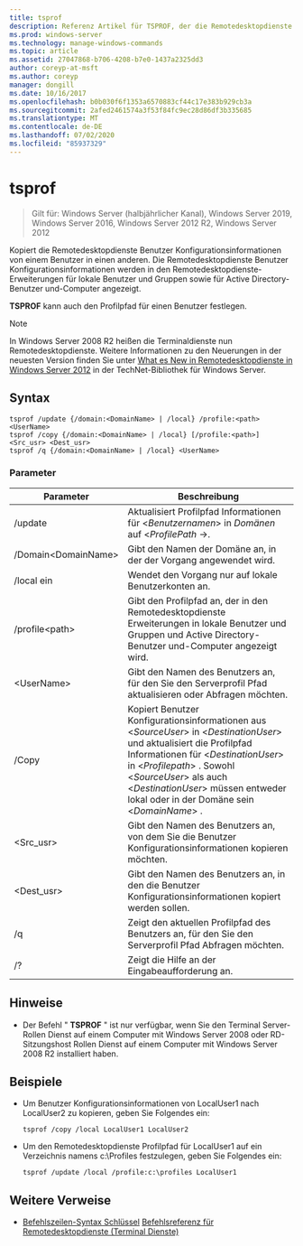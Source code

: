 ```yaml
---
title: tsprof
description: Referenz Artikel für TSPROF, der die Remotedesktopdienste Benutzer Konfigurationsinformationen von einem Benutzer auf einen anderen kopiert.
ms.prod: windows-server
ms.technology: manage-windows-commands
ms.topic: article
ms.assetid: 27047868-b706-4208-b7e0-1437a2325dd3
author: coreyp-at-msft
ms.author: coreyp
manager: dongill
ms.date: 10/16/2017
ms.openlocfilehash: b0b030f6f1353a6570883cf44c17e383b929cb3a
ms.sourcegitcommit: 2afed2461574a3f53f84fc9ec28d86df3b335685
ms.translationtype: MT
ms.contentlocale: de-DE
ms.lasthandoff: 07/02/2020
ms.locfileid: "85937329"
---
```

# <a name="tsprof"></a>tsprof

> Gilt für: Windows Server (halbjährlicher Kanal), Windows Server 2019, Windows Server 2016, Windows Server 2012 R2, Windows Server 2012

Kopiert die Remotedesktopdienste Benutzer Konfigurationsinformationen von einem Benutzer in einen anderen.
Die Remotedesktopdienste Benutzer Konfigurationsinformationen werden in den Remotedesktopdienste-Erweiterungen für lokale Benutzer und Gruppen sowie für Active Directory-Benutzer und-Computer angezeigt.

**TSPROF** kann auch den Profilpfad für einen Benutzer festlegen.



> [!NOTE]
> In Windows Server 2008 R2 heißen die Terminaldienste nun Remotedesktopdienste. Weitere Informationen zu den Neuerungen in der neuesten Version finden Sie unter [What es New in Remotedesktopdienste in Windows Server 2012](https://technet.microsoft.com/library/hh831527) in der TechNet-Bibliothek für Windows Server.

## <a name="syntax"></a>Syntax
```
tsprof /update {/domain:<DomainName> | /local} /profile:<path> <UserName>
tsprof /copy {/domain:<DomainName> | /local} [/profile:<path>] <Src_usr> <Dest_usr>
tsprof /q {/domain:<DomainName> | /local} <UserName>
```

### <a name="parameters"></a>Parameter
|Parameter|Beschreibung|
|-------|--------|
|/update|Aktualisiert Profilpfad Informationen für <*Benutzernamen*> in *Domänen* <Domain Name> auf <*ProfilePath* ->.|
|/Domain\<DomainName>|Gibt den Namen der Domäne an, in der der Vorgang angewendet wird.|
|/local ein|Wendet den Vorgang nur auf lokale Benutzerkonten an.|
|/profile\<path>|Gibt den Profilpfad an, der in den Remotedesktopdienste Erweiterungen in lokale Benutzer und Gruppen und Active Directory-Benutzer und-Computer angezeigt wird.|
|\<UserName>|Gibt den Namen des Benutzers an, für den Sie den Serverprofil Pfad aktualisieren oder Abfragen möchten.|
|/Copy|Kopiert Benutzer Konfigurationsinformationen aus \<*SourceUser*> in \<*DestinationUser*> und aktualisiert die Profilpfad Informationen für \<*DestinationUser*> in \<*Profilepath*> . Sowohl \<*SourceUser*> als auch \<*DestinationUser*> müssen entweder lokal oder in der Domäne sein \<*DomainName*> .|
|\<Src_usr>|Gibt den Namen des Benutzers an, von dem Sie die Benutzer Konfigurationsinformationen kopieren möchten.|
|\<Dest_usr>|Gibt den Namen des Benutzers an, in den die Benutzer Konfigurationsinformationen kopiert werden sollen.|
|/q|Zeigt den aktuellen Profilpfad des Benutzers an, für den Sie den Serverprofil Pfad Abfragen möchten.|
|/?|Zeigt die Hilfe an der Eingabeaufforderung an.|

## <a name="remarks"></a>Hinweise
-   Der Befehl " **TSPROF** " ist nur verfügbar, wenn Sie den Terminal Server-Rollen Dienst auf einem Computer mit Windows Server 2008 oder RD-Sitzungshost Rollen Dienst auf einem Computer mit Windows Server 2008 R2 installiert haben.

## <a name="examples"></a>Beispiele
-   Um Benutzer Konfigurationsinformationen von LocalUser1 nach LocalUser2 zu kopieren, geben Sie Folgendes ein:
    ```
    tsprof /copy /local LocalUser1 LocalUser2
    ```
-   Um den Remotedesktopdienste Profilpfad für LocalUser1 auf ein Verzeichnis namens c:\Profiles festzulegen, geben Sie Folgendes ein:
    ```
    tsprof /update /local /profile:c:\profiles LocalUser1
    ```

## <a name="additional-references"></a>Weitere Verweise
- [Befehlszeilen-Syntax Schlüssel](command-line-syntax-key.md) 
 [Befehlsreferenz für Remotedesktopdienste (Terminal Dienste)](remote-desktop-services-terminal-services-command-reference.md)
